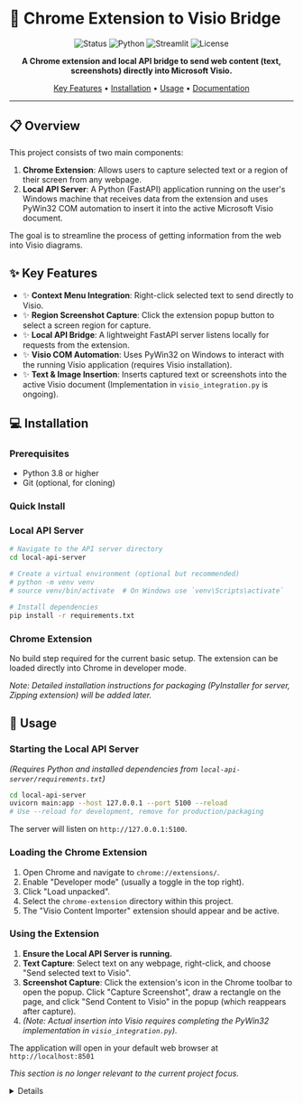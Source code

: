 # 🚀 Chrome Extension to Visio Bridge

<div align="center">

![Status](https://img.shields.io/badge/Status-Beta-yellow)
![Python](https://img.shields.io/badge/Python-3.8+-blue?logo=python&logoColor=white)
![Streamlit](https://img.shields.io/badge/Streamlit-1.29.0+-red?logo=streamlit&logoColor=white)
![License](https://img.shields.io/badge/License-MIT-green)

**A Chrome extension and local API bridge to send web content (text, screenshots) directly into Microsoft Visio.**

[Key Features](#key-features) • [Installation](#installation) • [Usage](#usage) • [Documentation](#documentation)

</div>

---

## 📋 Overview

This project consists of two main components:
1.  **Chrome Extension**: Allows users to capture selected text or a region of their screen from any webpage.
2.  **Local API Server**: A Python (FastAPI) application running on the user's Windows machine that receives data from the extension and uses PyWin32 COM automation to insert it into the active Microsoft Visio document.

The goal is to streamline the process of getting information from the web into Visio diagrams.

## ✨ Key Features

- ✨ **Context Menu Integration**: Right-click selected text to send directly to Visio.
- ✨ **Region Screenshot Capture**: Click the extension popup button to select a screen region for capture.
- ✨ **Local API Bridge**: A lightweight FastAPI server listens locally for requests from the extension.
- ✨ **Visio COM Automation**: Uses PyWin32 on Windows to interact with the running Visio application (requires Visio installation).
- ✨ **Text & Image Insertion**: Inserts captured text or screenshots into the active Visio document (Implementation in `visio_integration.py` is ongoing).

## 💻 Installation

### Prerequisites

- Python 3.8 or higher
- Git (optional, for cloning)

### Quick Install

### Local API Server

```bash
# Navigate to the API server directory
cd local-api-server

# Create a virtual environment (optional but recommended)
# python -m venv venv
# source venv/bin/activate  # On Windows use `venv\Scripts\activate`

# Install dependencies
pip install -r requirements.txt
```

### Chrome Extension

No build step required for the current basic setup. The extension can be loaded directly into Chrome in developer mode.

*Note: Detailed installation instructions for packaging (PyInstaller for server, Zipping extension) will be added later.*

## 🚀 Usage

### Starting the Local API Server

*(Requires Python and installed dependencies from `local-api-server/requirements.txt`)*

```bash
cd local-api-server
uvicorn main:app --host 127.0.0.1 --port 5100 --reload
# Use --reload for development, remove for production/packaging
```
The server will listen on `http://127.0.0.1:5100`.

### Loading the Chrome Extension

1. Open Chrome and navigate to `chrome://extensions/`.
2. Enable "Developer mode" (usually a toggle in the top right).
3. Click "Load unpacked".
4. Select the `chrome-extension` directory within this project.
5. The "Visio Content Importer" extension should appear and be active.

### Using the Extension

1.  **Ensure the Local API Server is running.**
2.  **Text Capture**: Select text on any webpage, right-click, and choose "Send selected text to Visio".
3.  **Screenshot Capture**: Click the extension's icon in the Chrome toolbar to open the popup. Click "Capture Screenshot", draw a rectangle on the page, and click "Send Content to Visio" in the popup (which reappears after capture).
4.  *(Note: Actual insertion into Visio requires completing the PyWin32 implementation in `visio_integration.py`).*

The application will open in your default web browser at `http://localhost:8501`

*This section is no longer relevant to the current project focus.*

<details>
*This section is not applicable as the API server is designed for localhost communication only.*

## 🛠️ Troubleshooting

| Issue | Solution |
|-------|----------|
| **Python not recognized** | Ensure Python is properly installed and added to your PATH |
| **ModuleNotFoundError** | Try reinstalling with `pip install -r requirements.txt` |
| **Port already in use** | If port 8501 is in use, Streamlit will try the next port |
| **Extension Errors** | Check Chrome's extension console (`chrome://extensions/` -> Details -> Service Worker / Errors) |
| **API Server Errors** | Check the terminal where the `uvicorn` command is running for logs and tracebacks. |
| **Connection Refused** | Ensure the Local API Server is running and listening on the correct port (default 5100). Check firewall settings if necessary. |
| **Visio COM Errors** | Ensure Visio is installed and running. Check error messages in the API server console. May require running the server with specific permissions. |

## 📁 Project Structure

```
streamlit-stencil-search/
├── chrome-extension/     # Chrome Extension files
│   ├── manifest.json
│   ├── background.js       # Service Worker
│   ├── popup.html
│   ├── popup.js
│   ├── content.js          # For text selection interaction
│   ├── region_selector.js  # For screenshot region selection UI
│   └── icons/              # Extension icons (16, 48, 128)
│
├── local-api-server/     # Python FastAPI server
│   ├── main.py             # FastAPI application
│   ├── visio_integration.py # Visio COM interaction logic (stub currently)
│   └── requirements.txt    # Python dependencies
│
├── docs/                 # Documentation
│   ├── Chrome-Visio-Extension-Plan.md         # Original high-level plan
│   └── Chrome-Visio-Extension-Plan-Detailed.md # Detailed architecture
│
├── memory-bank/          # Project Memory / Roo context files
│   ├── ... (standard memory bank files)
│
├── .gitignore
├── .roomodes             # Custom mode definitions
├── .roorules             # Project-specific rules/intelligence
└── README.md             # This file
```

## 📚 Documentation

For detailed technical architecture, see [Chrome-Visio-Extension-Plan-Detailed.md](docs/Chrome-Visio-Extension-Plan-Detailed.md).

---

<div align="center">

  Made with ❤️ by Sam Lyndon

  © 2025
</div>